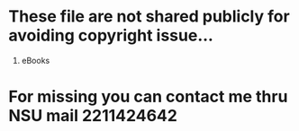 # These file are not shared publicly for avoiding copyright issue...
01. eBooks

# For missing you can contact me thru NSU mail 2211424642